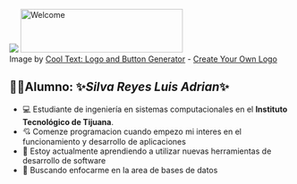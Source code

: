 ![](https://images.cooltext.com/5508420.png)
<a href="https://es.cooltext.com"><img src="https://images.cooltext.com/5508420.png" width="290" height="78" alt="Welcome" /></a>
<br />Image by <a href="https://es.cooltext.com">Cool Text: Logo and Button Generator</a> - <a href="https://es.cooltext.com/Edit-Logo?LogoID=3775072762">Create Your Own Logo</a>

## 🧑‍🎓Alumno: ✨*Silva Reyes Luis Adrian*✨
- 💻 Estudiante de ingeniería en sistemas computacionales en el **Instituto Tecnológico de Tijuana**.
- 💘 Comenze programacion cuando empezo mi interes en el funcionamiento y desarrollo de aplicaciones
- 📖 Estoy actualmente aprendiendo a utilizar nuevas herramientas de desarrollo de software 
- 🔭 Buscando enfocarme en la area de bases de datos 

<!--
**luissilvasf/luissilvasf** is a ✨ _special_ ✨ repository because its `README.md` (this file) appears on your GitHub profile.


### Hi there 👋
- 🔭 I’m currently working on ...
- 🌱 I’m currently learning ...
- 👯 I’m looking to collaborate on ...
- 🤔 I’m looking for help with ...
- 💬 Ask me about ...
- 📫 How to reach me: ...
- 😄 Pronouns: ...
- ⚡ Fun fact: ...
-->
